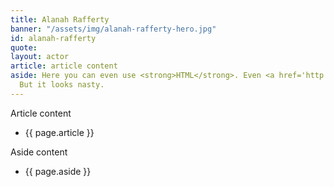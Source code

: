 ```yaml
---
title: Alanah Rafferty
banner: "/assets/img/alanah-rafferty-hero.jpg"
id: alanah-rafferty
quote: 
layout: actor
article: article content
aside: Here you can even use <strong>HTML</strong>. Even <a href='http://jekyllrb.com'>Links</a>.
  But it looks nasty.
---
```


Article content
* {{ page.article }}

Aside content
* {{ page.aside }}
